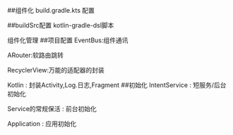 ##组件化
build.gradle.kts 配置

##buildSrc配置
kotlin-gradle-dsl脚本

 组件化管理
##项目配置
 EventBus:组件通讯
 
 ARouter:软路由跳转
 
 RecyclerView:万能的适配器的封装
 
 Kotlin : 封装Activity,Log.日志,Fragment
##初始化
 IntentService : 短服务/后台初始化
 
 Service的常规保活 : 前台初始化  
 
 Application  : 应用初始化
 
 